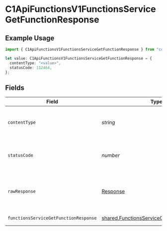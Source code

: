 # C1ApiFunctionsV1FunctionsServiceGetFunctionResponse

## Example Usage

```typescript
import { C1ApiFunctionsV1FunctionsServiceGetFunctionResponse } from "conductorone-sdk-typescript/sdk/models/operations";

let value: C1ApiFunctionsV1FunctionsServiceGetFunctionResponse = {
  contentType: "<value>",
  statusCode: 112464,
};
```

## Fields

| Field                                                                                                           | Type                                                                                                            | Required                                                                                                        | Description                                                                                                     |
| --------------------------------------------------------------------------------------------------------------- | --------------------------------------------------------------------------------------------------------------- | --------------------------------------------------------------------------------------------------------------- | --------------------------------------------------------------------------------------------------------------- |
| `contentType`                                                                                                   | *string*                                                                                                        | :heavy_check_mark:                                                                                              | HTTP response content type for this operation                                                                   |
| `statusCode`                                                                                                    | *number*                                                                                                        | :heavy_check_mark:                                                                                              | HTTP response status code for this operation                                                                    |
| `rawResponse`                                                                                                   | [Response](https://developer.mozilla.org/en-US/docs/Web/API/Response)                                           | :heavy_check_mark:                                                                                              | Raw HTTP response; suitable for custom response parsing                                                         |
| `functionsServiceGetFunctionResponse`                                                                           | [shared.FunctionsServiceGetFunctionResponse](../../../sdk/models/shared/functionsservicegetfunctionresponse.md) | :heavy_minus_sign:                                                                                              | Successful response                                                                                             |